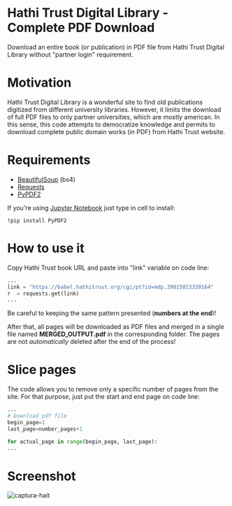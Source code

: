 # Hathi Trust Digital Library - Complete PDF Download
Download an entire book (or publication) in PDF file from Hathi Trust Digital Library without "partner login" requirement.

# Motivation
Hathi Trust Digital Library is a wonderful site to find old publications digitized from different university libraries. However, it limits the download of full PDF files to only partner universities, which are mostly american. In this sense, this code attempts to democratize knowledge and permits to download complete public domain works (in PDF) from Hathi Trust website.

# Requirements
* [BeautifulSoup](https://www.crummy.com/software/BeautifulSoup/bs4/doc/#installing-beautiful-soup) (bs4)
* [Requests](https://realpython.com/python-requests/)
* [PyPDF2](https://pythonhosted.org/PyPDF2/)

If you're using [Jupyter Notebook](https://jupyter.org/) just type in cell to install:
```
!pip install PyPDF2
```

# How to use it
Copy Hathi Trust book URL and paste into "link" variable on code line:
```python
...
link = "https://babel.hathitrust.org/cgi/pt?id=mdp.39015023320164"
r  = requests.get(link)
...
```
Be careful to keeping the same pattern presented (**numbers at the end**)! 

After that, all pages will be downloaded as PDF files and merged in a single file named **MERGED_OUTPUT.pdf** in the corresponding folder. The pages are not *automatically* deleted after the end of the process! 

# Slice pages
The code allows you to remove only a specific number of pages from the site. For that purpose, just put the start and end page on code line:
```python
...
# Download pdf file
begin_page=1
last_page=number_pages+1

for actual_page in range(begin_page, last_page):
...
```

# Screenshot
![captura-hait](https://user-images.githubusercontent.com/56649205/72007547-abc73680-3230-11ea-9e74-4e6e495c90d2.PNG)
